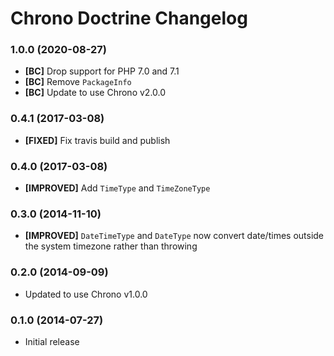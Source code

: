 # Chrono Doctrine Changelog

### 1.0.0 (2020-08-27)

- **[BC]** Drop support for PHP 7.0 and 7.1
- **[BC]** Remove `PackageInfo`
- **[BC]** Update to use Chrono v2.0.0

### 0.4.1 (2017-03-08)

- **[FIXED]** Fix travis build and publish

### 0.4.0 (2017-03-08)

- **[IMPROVED]** Add `TimeType` and `TimeZoneType`

### 0.3.0 (2014-11-10)

- **[IMPROVED]** `DateTimeType` and `DateType` now convert date/times outside the system timezone rather than throwing

### 0.2.0 (2014-09-09)

- Updated to use Chrono v1.0.0

### 0.1.0 (2014-07-27)

- Initial release
